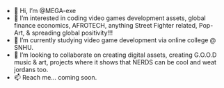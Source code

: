 - 👋 Hi, I’m @MEGA-exe
- 👀 I’m interested in coding video games development assets, global finance economics, AFROTECH, anything Street Fighter related, Pop-Art, & spreading global positivity!!!
- 🌱 I’m currently studying video game development via online college @ SNHU. 
- 💞️ I’m looking to collaborate on creating digital assets, creating G.O.O.D music & art, projects where it shows that NERDS can be cool and weat jordans too. 
- 📫 Reach me... coming soon. 

<!---
MEGA-exe/MEGA-exe is a ✨ special ✨ repository because its `README.md` (this file) appears on your GitHub profile.
You can click the Preview link to take a look at your changes.
--->
